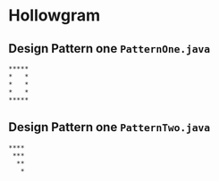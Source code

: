 # Hollowgram


## Design Pattern one `PatternOne.java`

```
*****
*   *
*   *
*   *
*****
```

## Design Pattern one `PatternTwo.java`

```
****
 ***
  **
   *
```
